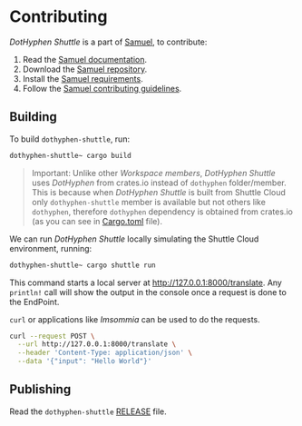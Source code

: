 # Contributing

_DotHyphen Shuttle_ is a part of [Samuel](https://github.com/isfegu/samuel), to contribute:

1. Read the [Samuel documentation](https://github.com/isfegu/samuel/blob/main/README.md).
2. Download the [Samuel repository](https://github.com/isfegu/samuel).
3. Install the [Samuel requirements](https://github.com/isfegu/samuel/blob/main/README.md#requirements).
4. Follow the [Samuel contributing guidelines](https://github.com/isfegu/samuel/blob/main/README.md#guidelines).

## Building

To build `dothyphen-shuttle`, run:

```bash
dothyphen-shuttle~ cargo build
```

> Important: Unlike other _Workspace members_, _DotHyphen Shuttle_ uses _DotHyphen_ from crates.io instead of `dothyphen` folder/member. This is because when _DotHyphen Shuttle_ is built from Shuttle Cloud only `dothyphen-shuttle` member is available but not others like `dothyphen`, therefore `dothyphen` dependency is obtained from crates.io (as you can see in [Cargo.toml](../dothyphen-shuttle/Cargo.toml) file).

We can run _DotHyphen Shuttle_ locally simulating the Shuttle Cloud environment, running:

```bash
dothyphen-shuttle~ cargo shuttle run
```

This command starts a local server at <http://127.0.0.1:8000/translate>. Any `println!` call will show the output in the console once a request is done to the EndPoint.

`curl` or applications like _Imsommia_ can be used to do the requests.

```bash
curl --request POST \
  --url http://127.0.0.1:8000/translate \
  --header 'Content-Type: application/json' \
  --data '{"input": "Hello World"}'
```

## Publishing

Read the `dothyphen-shuttle` [RELEASE](./RELEASE.md) file.
